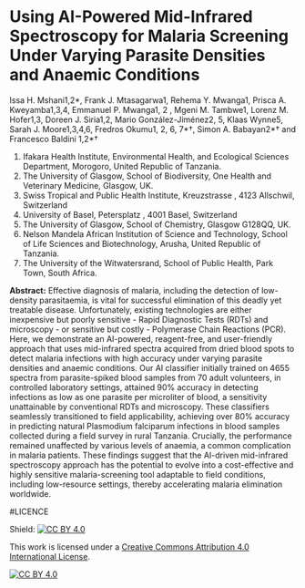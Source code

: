 # Using AI-Powered Mid-Infrared Spectroscopy for Malaria Screening Under Varying Parasite Densities and Anaemic Conditions

 Issa H. Mshani1,2*, Frank J. Mtasagarwa1, Rehema Y. Mwanga1, Prisca A. Kweyamba1,3,4, Emmanuel P. Mwanga1, 2 , Mgeni M. Tambwe1, Lorenz M. Hofer1,3, Doreen J. Siria1,2, Mario González-Jiménez2, 5, Klaas Wynne5, Sarah J. Moore1,3,4,6, Fredros Okumu1, 2, 6, 7*†, Simon A. Babayan2*† and Francesco Baldini 1,2*†

1.	Ifakara Health Institute, Environmental Health, and Ecological Sciences Department, Morogoro, United Republic of Tanzania.
2.	The University of Glasgow, School of Biodiversity, One Health and Veterinary Medicine, Glasgow, UK.
3.	Swiss Tropical and Public Health Institute, Kreuzstrasse , 4123 Allschwil, Switzerland
4.	University of Basel, Petersplatz , 4001 Basel, Switzerland
5.	The University of Glasgow, School of Chemistry, Glasgow G128QQ, UK.
6.	Nelson Mandela African Institution of Science and Technology, School of Life Sciences and Biotechnology, Arusha, United Republic of Tanzania.
7.	The University of the Witwatersrand, School of Public Health, Park Town, South Africa.

**Abstract:**
Effective diagnosis of malaria, including the detection of low-density parasitaemia, is vital for successful elimination of this deadly yet treatable disease. Unfortunately, existing technologies are either inexpensive but poorly sensitive - Rapid Diagnostic Tests (RDTs) and microscopy - or sensitive but costly - Polymerase Chain Reactions (PCR). Here, we demonstrate an AI-powered, reagent-free, and user-friendly approach that uses mid-infrared spectra acquired from dried blood spots to detect malaria infections with high accuracy under varying parasite densities and anaemic conditions. Our AI classifier initially trained on 4655 spectra from parasite-spiked blood samples from 70 adult volunteers, in controlled laboratory settings, attained 90% accuracy in detecting infections as low as one parasite per microliter of blood, a sensitivity unattainable by conventional RDTs and microscopy. These classifiers seamlessly transitioned to field applicability, achieving over 80% accuracy in predicting natural Plasmodium falciparum infections in blood samples collected during a field survey in rural Tanzania. Crucially, the performance remained unaffected by various levels of anaemia, a common complication in malaria patients. These findings suggest that the AI-driven mid-infrared spectroscopy approach has the potential to evolve into a cost-effective and highly sensitive malaria-screening tool adaptable to field conditions, including low-resource settings, thereby accelerating malaria elimination worldwide.

#LICENCE

Shield: [![CC BY 4.0][cc-by-shield]][cc-by]

This work is licensed under a
[Creative Commons Attribution 4.0 International License][cc-by].

[![CC BY 4.0][cc-by-image]][cc-by]

[cc-by]: http://creativecommons.org/licenses/by/4.0/
[cc-by-image]: https://i.creativecommons.org/l/by/4.0/88x31.png
[cc-by-shield]: https://img.shields.io/badge/License-CC%20BY%204.0-lightgrey.svg
